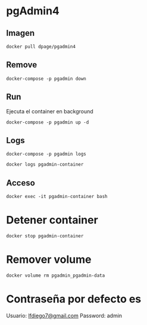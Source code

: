 # pgAdmin4

## Imagen

```
docker pull dpage/pgadmin4
```

## Remove

```
docker-compose -p pgadmin down
```

## Run

Ejecuta el container en background

```
docker-compose -p pgadmin up -d
```

## Logs

```
docker-compose -p pgadmin logs
```

```
docker logs pgadmin-container
```

## Acceso

```
docker exec -it pgadmin-container bash
```

# Detener container

```
docker stop pgadmin-container
```

# Remover volume
```
docker volume rm pgadmin_pgadmin-data
```

# Contraseña por defecto es

Usuario: lfdiego7@gmail.com
Password: admin

